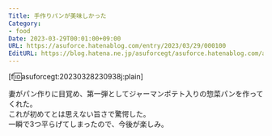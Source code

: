 ```yaml
---
Title: 手作りパンが美味しかった
Category:
- food
Date: 2023-03-29T00:01:00+09:00
URL: https://asuforce.hatenablog.com/entry/2023/03/29/000100
EditURL: https://blog.hatena.ne.jp/asuforcegt/asuforce.hatenablog.com/atom/entry/4207112889975726742
---
```


[f:id:asuforcegt:20230328230938j:plain]

妻がパン作りに目覚め、第一弾としてジャーマンポテト入りの惣菜パンを作ってくれた。  
これが初めてとは思えない旨さで驚愕した。  
一瞬で3つ平らげてしまったので、今後が楽しみ。

